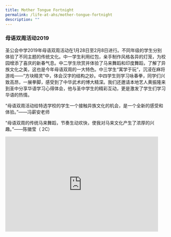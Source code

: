 ```yaml
---
title: Mother Tongue Fortnight
permalink: /life-at-ahs/mother-tongue-fortnight
description: ""
---
```

### 母语双周活动2019

圣公会中学2019年母语双周活动在1月28日至2月8日进行。不同年级的学生分别体验了不同主题的传统文化。中一学生利用红包，亲手制作风格各异的灯笼，为校园增添了喜庆的新春气息。中二学生欣赏并体验了马来舞蹈和印度舞蹈，了解了异族文化之美，这也是今年母语双周的一大特色。中三学生“寓学于玩”，沉浸在麻将游戏——“方块精灵”中，体会汉字的结构之妙。中四学生则学习咏春拳，同学们兴致高昂，一展拳脚，感受到了中华武术的博大精深。我们还邀请本地艺人黄振隆来到圣中分享华语学习心得体会，他与圣中学生的精彩互动，更是激发了学生们学习华语的热情。

“母语双周活动给特选学校的学生一个接触异族文化的机会，是一个全新的感受和体验。”——冯薪安老师

“母语双周的传统马来舞蹈，节奏生动欢快，使我对马来文化产生了浓厚的兴趣。”——陈徽莹（ 2C）

<iframe allowfullscreen="true" height="299" width="480" frameborder="0" src="https://docs.google.com/presentation/d/e/2PACX-1vREXgRP02_XARvogzIEkrEuMfM7EhDJDapBmuPPO0X49Apc_CcA0y04fw50dVdxUMWsVoJME0pGxEIC/embed?start=false&amp;loop=false&amp;delayms=3000"></iframe>